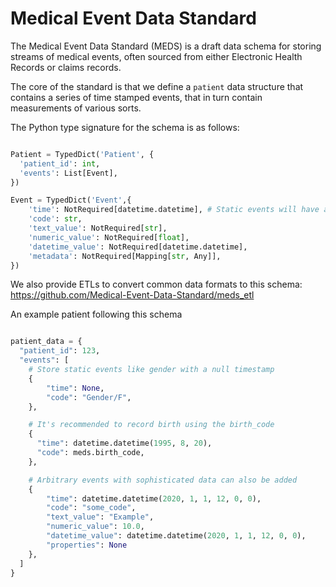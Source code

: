 # Medical Event Data Standard

The Medical Event Data Standard (MEDS) is a draft data schema for storing streams of medical events, often sourced from either Electronic Health Records or claims records.

The core of the standard is that we define a ``patient`` data structure that contains a series of time stamped events, that in turn contain measurements of various sorts.

The Python type signature for the schema is as follows:

```python

Patient = TypedDict('Patient', {
  'patient_id': int,
  'events': List[Event],
})

Event = TypedDict('Event',{
    'time': NotRequired[datetime.datetime], # Static events will have a null timestamp here
    'code': str,
    'text_value': NotRequired[str],
    'numeric_value': NotRequired[float],
    'datetime_value': NotRequired[datetime.datetime],
    'metadata': NotRequired[Mapping[str, Any]],
})
```

We also provide ETLs to convert common data formats to this schema: https://github.com/Medical-Event-Data-Standard/meds_etl

An example patient following this schema

```python

patient_data = {
  "patient_id": 123,
  "events": [
    # Store static events like gender with a null timestamp
    {
        "time": None,
        "code": "Gender/F",
    },

    # It's recommended to record birth using the birth_code
    {
      "time": datetime.datetime(1995, 8, 20),
      "code": meds.birth_code,
    },

    # Arbitrary events with sophisticated data can also be added
    {
        "time": datetime.datetime(2020, 1, 1, 12, 0, 0),
        "code": "some_code",
        "text_value": "Example",
        "numeric_value": 10.0,
        "datetime_value": datetime.datetime(2020, 1, 1, 12, 0, 0),
        "properties": None
    },
  ]
}

```
